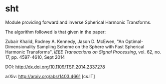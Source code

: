 sht
===

Module providing forward and inverse Spherical Harmonic Transforms.

The algorithm followed is that given in the paper:

Zubair Khalid, Rodney A. Kennedy, Jason D. McEwen, "An Optimal-Dimensionality
Sampling Scheme on the Sphere with Fast Spherical Harmonic Transforms", _IEEE
Transactions on Signal Processing_, vol. 62, no. 17, pp. 4597-4610, Sept 2014

DOI: http://dx.doi.org/10.1109/TSP.2014.2337278

arXiv: http://arxiv.org/abs/1403.4661 [cs.IT]
